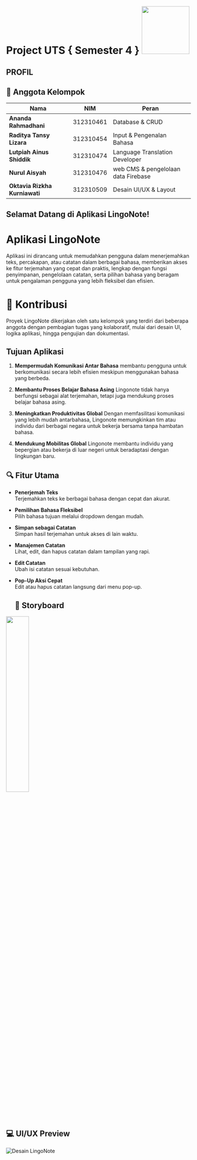 # Project UTS { Semester 4 } <img src=https://i.pinimg.com/564x/fd/88/8c/fd888c43145aa84d5e3037082d470910.jpg width="130px">
## PROFIL

## 👥 Anggota Kelompok

| **Nama**                      | **NIM**       | **Peran**                                              |
|------------------------------|---------------|--------------------------------------------------------|
| **Ananda Rahmadhani**        | 312310461     | Database & CRUD                |
| **Raditya Tansy Lizara**     | 312310454     | Input & Pengenalan Bahasa          |
| **Lutpiah Ainus Shiddik**    | 312310474     | Language Translation Developer                   |
| **Nurul Aisyah**             | 312310476     | web CMS & pengelolaan data Firebase |
| **Oktavia Rizkha Kurniawati**| 312310509     | Desain UI/UX & Layout              |


## Selamat Datang di Aplikasi **LingoNote**!

# Aplikasi LingoNote

Aplikasi ini dirancang untuk memudahkan pengguna dalam menerjemahkan teks, percakapan, atau catatan dalam berbagai bahasa, memberikan akses ke fitur terjemahan yang cepat dan praktis, lengkap dengan fungsi penyimpanan, pengelolaan catatan, serta pilihan bahasa yang beragam untuk pengalaman pengguna yang lebih fleksibel dan efisien.

# 👥 Kontribusi
Proyek LingoNote dikerjakan oleh satu kelompok yang terdiri dari beberapa anggota dengan pembagian tugas yang kolaboratif, mulai dari desain UI, logika aplikasi, hingga pengujian dan dokumentasi.


## Tujuan Aplikasi

1. **Mempermudah Komunikasi Antar Bahasa**
   membantu pengguna untuk berkomunikasi secara lebih efisien meskipun menggunakan bahasa yang berbeda. 

2. **Membantu Proses Belajar Bahasa Asing**
   Lingonote tidak hanya berfungsi sebagai alat terjemahan, tetapi juga mendukung proses belajar bahasa asing.

3. **Meningkatkan Produktivitas Global**
   Dengan memfasilitasi komunikasi yang lebih mudah antarbahasa, Lingonote memungkinkan tim atau individu dari berbagai negara untuk bekerja bersama tanpa hambatan bahasa. 

4. **Mendukung Mobilitas Global**
   Lingonote membantu individu yang bepergian atau bekerja di luar negeri untuk beradaptasi dengan lingkungan baru.

## 🔍 Fitur Utama

- **Penerjemah Teks**  
  Terjemahkan teks ke berbagai bahasa dengan cepat dan akurat.
- **Pemilihan Bahasa Fleksibel**  
  Pilih bahasa tujuan melalui dropdown dengan mudah.
- **Simpan sebagai Catatan**  
  Simpan hasil terjemahan untuk akses di lain waktu.
- **Manajemen Catatan**  
  Lihat, edit, dan hapus catatan dalam tampilan yang rapi.
- **Edit Catatan**  
  Ubah isi catatan sesuai kebutuhan.
- **Pop-Up Aksi Cepat**  
  Edit atau hapus catatan langsung dari menu pop-up.

  ## 📝 Storyboard

<img src="https://github.com/user-attachments/assets/your-image-id/storyboard_lingonote_resized.jpg" width="35%" height="35%">


## 💻 UI/UX Preview
![Desain LingoNote](https://github.com/user-attachments/assets/7912017c-233c-4d83-8197-cf7eba24def1)


